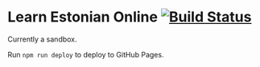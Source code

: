 # Learn Estonian Online [![Build Status](https://travis-ci.com/yaskovdev/learn-estonian-online.svg?branch=master)](https://travis-ci.com/yaskovdev/learn-estonian-online)

Currently a sandbox.

Run `npm run deploy` to deploy to GitHub Pages.
